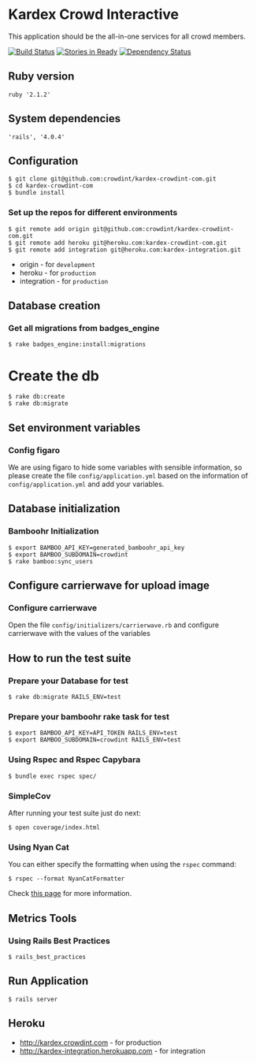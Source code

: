 # Kardex Crowd Interactive

This application should be the all-in-one services for all crowd members.

[![Build
Status](https://travis-ci.org/crowdint/kardex-crowdint-com.svg?branch=master)](https://travis-ci.org/crowdint/kardex-crowdint-com)
[![Stories in Ready](https://badge.waffle.io/crowdint/kardex-crowdint-com.png?label=ready&title=Ready)](https://waffle.io/crowdint/kardex-crowdint-com)
[![Dependency Status](https://gemnasium.com/crowdint/kardex-crowdint-com.svg)](https://gemnasium.com/crowdint/kardex-crowdint-com)

## Ruby version

    ruby '2.1.2'

## System dependencies

    'rails', '4.0.4'

## Configuration

    $ git clone git@github.com:crowdint/kardex-crowdint-com.git
    $ cd kardex-crowdint-com
    $ bundle install

### Set up the repos for different environments

    $ git remote add origin git@github.com:crowdint/kardex-crowdint-com.git
    $ git remote add heroku git@heroku.com:kardex-crowdint-com.git
    $ git remote add integration git@heroku.com:kardex-integration.git

* origin - for `development`
* heroku - for `production`
* integration - for `production`

## Database creation
### Get all migrations from badges_engine

    $ rake badges_engine:install:migrations

# Create the db

    $ rake db:create
    $ rake db:migrate

## Set environment variables
### Config figaro

We are using figaro to hide some variables with sensible
information, so please create the file `config/application.yml`
based on the information of `config/application.yml` and add
your variables.

## Database initialization
### Bamboohr Initialization

    $ export BAMBOO_API_KEY=generated_bamboohr_api_key
    $ export BAMBOO_SUBDOMAIN=crowdint
    $ rake bamboo:sync_users

## Configure carrierwave for upload image
### Configure carrierwave

Open the file `config/initializers/carrierwave.rb` and configure
carrierwave with the values of the variables

## How to run the test suite
### Prepare your Database for test

    $ rake db:migrate RAILS_ENV=test

### Prepare your bamboohr rake task for test

    $ export BAMBOO_API_KEY=API_TOKEN RAILS_ENV=test
    $ export BAMBOO_SUBDOMAIN=crowdint RAILS_ENV=test

### Using Rspec and Rspec Capybara

    $ bundle exec rspec spec/

### SimpleCov

After running your test suite just do next:

    $ open coverage/index.html

### Using  Nyan Cat

You can either specify the formatting when using the `rspec` command:

    $ rspec --format NyanCatFormatter

Check [this page](https://github.com/mattsears/nyan-cat-formatter)
for more information.

## Metrics Tools
### Using Rails Best Practices

    $ rails_best_practices

## Run Application

    $ rails server

## Heroku

* http://kardex.crowdint.com - for production
* http://kardex-integration.herokuapp.com - for integration
